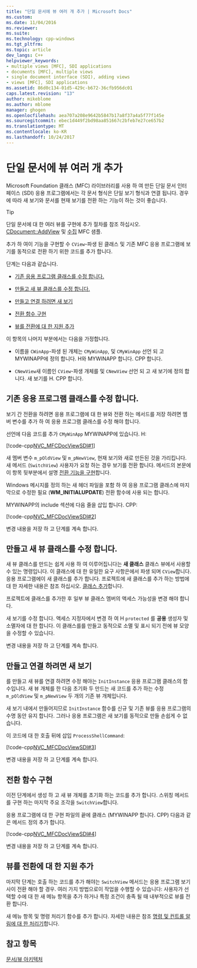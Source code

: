 ```yaml
---
title: "단일 문서에 뷰 여러 개 추가 | Microsoft Docs"
ms.custom: 
ms.date: 11/04/2016
ms.reviewer: 
ms.suite: 
ms.technology: cpp-windows
ms.tgt_pltfrm: 
ms.topic: article
dev_langs: C++
helpviewer_keywords:
- multiple views [MFC], SDI applications
- documents [MFC], multiple views
- single document interface (SDI), adding views
- views [MFC], SDI applications
ms.assetid: 86d0c134-01d5-429c-b672-36cfb956dc01
caps.latest.revision: "13"
author: mikeblome
ms.author: mblome
manager: ghogen
ms.openlocfilehash: aea707a208e9642b5847b17a8f37a4a5f77f145e
ms.sourcegitcommit: ebec1d449f2bd98aa851667c2bfeb7e27ce657b2
ms.translationtype: MT
ms.contentlocale: ko-KR
ms.lasthandoff: 10/24/2017
---
```

# <a name="adding-multiple-views-to-a-single-document"></a>단일 문서에 뷰 여러 개 추가
Microsoft Foundation 클래스 (MFC) 라이브러리를 사용 하 여 만든 단일 문서 인터페이스 (SDI) 응용 프로그램에서는 각 문서 형식은 단일 보기 형식과 연결 됩니다. 경우에 따라 새 보기와 문서를 현재 보기를 전환 하는 기능이 하는 것이 좋습니다.  
  
> [!TIP]
>  단일 문서에 대 한 여러 뷰를 구현에 추가 절차를 참조 하십시오. [CDocument::AddView](../mfc/reference/cdocument-class.md#addview) 및 [수집](../visual-cpp-samples.md) MFC 샘플.  
  
 추가 하 여이 기능을 구현할 수 `CView`-파생 된 클래스 및 기존 MFC 응용 프로그램에 보기를 동적으로 전환 하기 위한 코드를 추가 합니다.  
  
 단계는 다음과 같습니다.  
  
-   [기존 응용 프로그램 클래스를 수정 합니다.](#vcconmodifyexistingapplicationa1)  
  
-   [만들고 새 뷰 클래스를 수정 합니다.](#vcconnewviewclassa2)  
  
-   [만들고 연결 하려면 새 보기](#vcconattachnewviewa3)  
  
-   [전환 함수 구현](#vcconswitchingfunctiona4)  
  
-   [뷰를 전환에 대 한 지원 추가](#vcconswitchingtheviewa5)  
  
 이 항목의 나머지 부분에서는 다음을 가정합니다.  
  
-   이름을 `CWinApp`-파생 된 개체는 `CMyWinApp`, 및 `CMyWinApp` 선언 되 고 MYWINAPP에 정의 합니다. H와 MYWINAPP 합니다. CPP 합니다.  
  
-   `CNewView`새 이름인 `CView`-파생 개체를 및 `CNewView` 선언 되 고 새 보기에 정의 합니다. 새 보기를 H. CPP 합니다.  
  
##  <a name="vcconmodifyexistingapplicationa1"></a>기존 응용 프로그램 클래스를 수정 합니다.  
 보기 간 전환을 하려면 응용 프로그램에 대 한 뷰와 전환 하는 메서드를 저장 하려면 멤버 변수를 추가 하 여 응용 프로그램 클래스를 수정 해야 합니다.  
  
 선언에 다음 코드를 추가 `CMyWinApp` MYWINAPP에 있습니다. H:  
  
 [!code-cpp[NVC_MFCDocViewSDI#1](../mfc/codesnippet/cpp/adding-multiple-views-to-a-single-document_1.h)]  
  
 새 멤버 변수 `m_pOldView` 및 `m_pNewView`, 현재 보기와 새로 만든된 것을 가리킵니다. 새 메서드 (`SwitchView`) 사용자가 요청 하는 경우 보기를 전환 합니다. 메서드의 본문에이 항목 뒷부분에서 설명 [전환 기능을 구현](#vcconswitchingfunctiona4)합니다.  
  
 Windows 메시지를 정의 하는 새 헤더 파일을 포함 하 여 응용 프로그램 클래스에 마지막으로 수정한 필요 (**WM_INITIALUPDATE**) 전환 함수에 사용 되는 합니다.  
  
 MYWINAPP의 include 섹션에 다음 줄을 삽입 합니다. CPP:  
  
 [!code-cpp[NVC_MFCDocViewSDI#2](../mfc/codesnippet/cpp/adding-multiple-views-to-a-single-document_2.cpp)]  
  
 변경 내용을 저장 하 고 단계를 계속 합니다.  
  
##  <a name="vcconnewviewclassa2"></a>만들고 새 뷰 클래스를 수정 합니다.  
 새 뷰 클래스를 만드는 쉽게 사용 하 여 이루어집니다는 **새 클래스** 클래스 뷰에서 사용할 수 있는 명령입니다. 이 클래스에 대 한 유일한 요구 사항은에서 파생 되며 `CView`합니다. 응용 프로그램에이 새 클래스를 추가 합니다. 프로젝트에 새 클래스를 추가 하는 방법에 대 한 자세한 내용은 참조 하십시오. [클래스 추가](../ide/adding-a-class-visual-cpp.md)합니다.  
  
 프로젝트에 클래스를 추가한 후 일부 뷰 클래스 멤버의 액세스 가능성을 변경 해야 합니다.  
  
 새 보기를 수정 합니다. 액세스 지정자에서 변경 하 여 H `protected` 를 **공용** 생성자 및 소멸자에 대 한 합니다. 이 클래스를를 만들고 동적으로 소멸 및 표시 되기 전에 뷰 모양을 수정할 수 있습니다.  
  
 변경 내용을 저장 하 고 단계를 계속 합니다.  
  
##  <a name="vcconattachnewviewa3"></a>만들고 연결 하려면 새 보기  
 를 만들고 새 뷰를 연결 하려면 수정 해야는 `InitInstance` 응용 프로그램 클래스의 함수입니다. 새 뷰 개체를 한 다음 초기화 두 만드는 새 코드를 추가 하는 수정 `m_pOldView` 및 `m_pNewView` 두 개의 기존 뷰 개체입니다.  
  
 새 보기 내에서 만들어지므로 `InitInstance` 함수를 신규 및 기존 뷰를 응용 프로그램의 수명 동안 유지 합니다. 그러나 응용 프로그램은 새 보기를 동적으로 만들 손쉽게 수 없습니다.  
  
 이 코드에 대 한 호출 뒤에 삽입 `ProcessShellCommand`:  
  
 [!code-cpp[NVC_MFCDocViewSDI#3](../mfc/codesnippet/cpp/adding-multiple-views-to-a-single-document_3.cpp)]  
  
 변경 내용을 저장 하 고 단계를 계속 합니다.  
  
##  <a name="vcconswitchingfunctiona4"></a>전환 함수 구현  
 이전 단계에서 생성 하 고 새 뷰 개체를 초기화 하는 코드를 추가 합니다. 스위칭 메서드를 구현 하는 마지막 주요 조각을 `SwitchView`합니다.  
  
 응용 프로그램에 대 한 구현 파일의 끝에 클래스 (MYWINAPP 합니다. CPP) 다음과 같은 메서드 정의 추가 합니다.  
  
 [!code-cpp[NVC_MFCDocViewSDI#4](../mfc/codesnippet/cpp/adding-multiple-views-to-a-single-document_4.cpp)]  
  
 변경 내용을 저장 하 고 단계를 계속 합니다.  
  
##  <a name="vcconswitchingtheviewa5"></a>뷰를 전환에 대 한 지원 추가  
 마지막 단계는 호출 하는 코드를 추가 해야는 `SwitchView` 메서드는 응용 프로그램 보기 사이 전환 해야 할 경우. 여러 가지 방법으로이 작업을 수행할 수 있습니다: 사용자가 선택할 수에 대 한 새 메뉴 항목을 추가 하거나 특정 조건이 충족 될 때 내부적으로 뷰를 전환 합니다.  
  
 새 메뉴 항목 및 명령 처리기 함수를 추가 합니다. 자세한 내용은 참조 [명령 및 컨트롤 알림에 대 한 처리기](../mfc/handlers-for-commands-and-control-notifications.md)합니다.  
  
## <a name="see-also"></a>참고 항목  
 [문서/뷰 아키텍처](../mfc/document-view-architecture.md)

